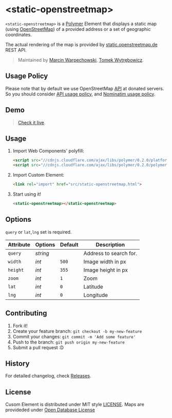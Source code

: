 # &lt;static-openstreetmap&gt;

`<static-openstreetmap>` is a [Polymer](http://www.polymer-project.org/) Element that displays a static map (using [OpenStreetMap](http://www.openstreetmap.org)) of
a provided address or a set of geographic coordinates.

The actual rendering of the map is provided by [static.openstreetmap.de](http://staticmap.openstreetmap.de/) REST API.

> Maintained by [Marcin Warpechowski](https://github.com/warpech), 
[Tomek Wytrębowicz](https://github.com/tomalec).

## Usage Policy

Please note that by default we use OpenStreetMap [API](http://wiki.openstreetmap.org/wiki/Nominatim) at donated servers. So you should consider [API usage policy](http://wiki.openstreetmap.org/wiki/API_usage_policy), and [Nominatim usage policy](http://wiki.openstreetmap.org/wiki/Nominatim_usage_policy).

## Demo

> [Check it live](http://warpech.github.io/static-openstreetmap).

## Usage

1. Import Web Components' polyfill:

    ```html
    <script src="//cdnjs.cloudflare.com/ajax/libs/polymer/0.2.0/platform.js"></script>
    <script src="//cdnjs.cloudflare.com/ajax/libs/polymer/0.2.0/polymer.js"></script>
    ```

2. Import Custom Element:

    ```html
    <link rel="import" href="src/static-openstreetmap.html">
    ```

3. Start using it!

    ```html
    <static-openstreetmap></static-openstreetmap>
    ```

## Options

`query` or `lat`,`lng` set is required.

Attribute  | Options                   | Default             | Description
---        | ---                       | ---                 | ---
`query`    | *string*                  |                     | Address to search for.
`width`    | *int*                     | `500`               | Image width in px
`height`   | *int*                     | `355`               | Image height in px
`zoom`     | *int*                     | `1`                 | Zoom
`lat`      | *int*                     | `0`                 | Latitude
`lng`      | *int*                     | `0`                 | Longitude

## Contributing

1. Fork it!
2. Create your feature branch: `git checkout -b my-new-feature`
3. Commit your changes: `git commit -m 'Add some feature'`
4. Push to the branch: `git push origin my-new-feature`
5. Submit a pull request :D

## History

For detailed changelog, check [Releases](https://github.com/warpech/static-openstreetmap/releases).

## License

Cusom Element is distributed under
MIT style [LICENSE](https://raw.github.com/warpech/static-openstreetmap/master/LICENSE).
Maps are provideded under [Open Database License](http://www.openstreetmap.org/copyright)  

